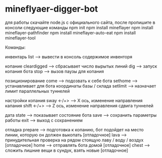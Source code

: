 # mineflyaer-digger-bot
для работы скачайте node.js с официального сайта, после пропишите в консоли следующие команды
npm init
npm install mineflayer
npm install mineflayer-pathfinder
npm install mineflayer-auto-eat
npm install mineflayer-tool

Команды:

инвентарь
list --> вывести в консоль содержимое инвенторя

копание
cleardigged --> сбрасывает число вырытых линий
dig --> запуск копания бота
stop --> вызов паузы для копания

позиционирование
come --> подозвать к себе бота
sethome --> устанавливает для бота координаты базы / склада
setlimit <limit> --> назначает лимит параллельных туннелей

настройки копания
sway <-/+> --> X ось, изменение направления капания
shift <-/+> --> Z ось, изменение направления сдвига туннелей

дата
state --> показывает состояние бота 
save --> сохранить параметры работы
exit --> выход с сохранением

отладка
prepare --> подготовка к копанию, бот подойдет на место линии, которую он должен выкопать [отладочное]
lava --> принудительная проверка на рядом стоящую лаву / воду / воздух [отладочное]
home --> отправлять бота домой [отладочное]
chest --> сложить лишние вещи в сундук, взять новые [отладочное]
  
